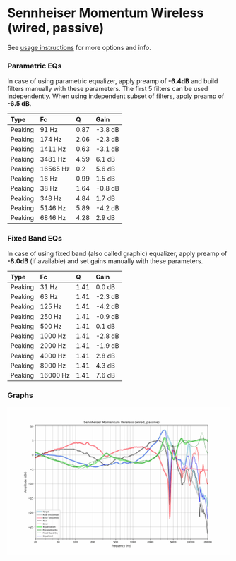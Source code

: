 # Sennheiser Momentum Wireless (wired, passive)
See [usage instructions](https://github.com/jaakkopasanen/AutoEq#usage) for more options and info.

### Parametric EQs
In case of using parametric equalizer, apply preamp of **-6.4dB** and build filters manually
with these parameters. The first 5 filters can be used independently.
When using independent subset of filters, apply preamp of **-6.5 dB**.

| Type    | Fc       |    Q | Gain    |
|:--------|:---------|:-----|:--------|
| Peaking | 91 Hz    | 0.87 | -3.8 dB |
| Peaking | 174 Hz   | 2.06 | -2.3 dB |
| Peaking | 1411 Hz  | 0.63 | -3.1 dB |
| Peaking | 3481 Hz  | 4.59 | 6.1 dB  |
| Peaking | 16565 Hz | 0.2  | 5.6 dB  |
| Peaking | 16 Hz    | 0.99 | 1.5 dB  |
| Peaking | 38 Hz    | 1.64 | -0.8 dB |
| Peaking | 348 Hz   | 4.84 | 1.7 dB  |
| Peaking | 5146 Hz  | 5.89 | -4.2 dB |
| Peaking | 6846 Hz  | 4.28 | 2.9 dB  |

### Fixed Band EQs
In case of using fixed band (also called graphic) equalizer, apply preamp of **-8.0dB**
(if available) and set gains manually with these parameters.

| Type    | Fc       |    Q | Gain    |
|:--------|:---------|:-----|:--------|
| Peaking | 31 Hz    | 1.41 | 0.0 dB  |
| Peaking | 63 Hz    | 1.41 | -2.3 dB |
| Peaking | 125 Hz   | 1.41 | -4.2 dB |
| Peaking | 250 Hz   | 1.41 | -0.9 dB |
| Peaking | 500 Hz   | 1.41 | 0.1 dB  |
| Peaking | 1000 Hz  | 1.41 | -2.8 dB |
| Peaking | 2000 Hz  | 1.41 | -1.9 dB |
| Peaking | 4000 Hz  | 1.41 | 2.8 dB  |
| Peaking | 8000 Hz  | 1.41 | 4.3 dB  |
| Peaking | 16000 Hz | 1.41 | 7.6 dB  |

### Graphs
![](./Sennheiser%20Momentum%20Wireless%20(wired,%20passive).png)
